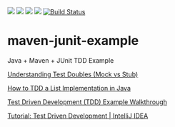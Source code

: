 ![](https://img.shields.io/github/issues/antop-dev/maven-junit-example.svg)
![](https://img.shields.io/github/forks/antop-dev/maven-junit-example.svg)
![](https://img.shields.io/github/stars/antop-dev/maven-junit-example.svg)
![](https://img.shields.io/github/license/antop-dev/maven-junit-example.svg)
[![Build Status](https://travis-ci.com/antop-dev/maven-junit-example.svg?branch=master)](https://travis-ci.com/antop-dev/maven-junit-example)

# maven-junit-example

Java + Maven + JUnit TDD Example

[Understanding Test Doubles (Mock vs Stub)](https://adamcod.es/2014/05/15/test-doubles-mock-vs-stub.html)

[How to TDD a List Implementation in Java](https://www.baeldung.com/java-test-driven-list)

[Test Driven Development (TDD) Example Walkthrough](https://technologyconversations.com/2013/12/20/test-driven-development-tdd-example-walkthrough/)

[Tutorial: Test Driven Development | IntelliJ IDEA](https://www.jetbrains.com/help/idea/tdd-with-intellij-idea.html)